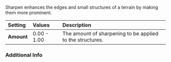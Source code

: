 Sharpen enhances the edges and small structures of a terrain by making them more prominent.

| Setting    | Values      | Description                                               |
| :--------- | :---------- | :-------------------------------------------------------- |
| **Amount** | 0.00 - 1.00 | The amount of sharpening to be applied to the structures. |

### Additional Info

